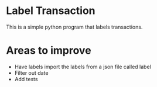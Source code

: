 # Label Transaction

This is a simple python program that labels transactions.

# Areas to improve

* Have labels import the labels from a json file called label
* Filter out date
* Add tests
